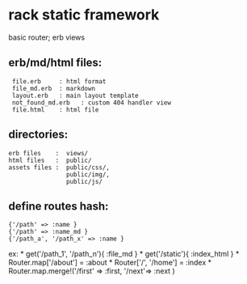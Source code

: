 # rack static framework

basic router; erb views

## erb/md/html files:

     file.erb     : html format
     file_md.erb  : markdown
     layout.erb   : main layout template 
     not_found_md.erb   : custom 404 handler view 
     file.html    : html file
    
## directories: 

    erb files    :  views/
    html files   :  public/
    assets files :  public/css/,
                    public/img/,
                    public/js/

## define routes hash:
    {'/path' => :name }
    {'/path' => :name_md }
    {'/path_a', '/path_x' => :name }

ex:
    * get('/path_1', '/path_n'){ :file_md }
    * get('/static'){ :index_html }
    * Router.map['/about'] = :about
    * Router['/', '/home'] = :index
    * Router.map.merge!('/first' => :first, '/next'=> :next )
